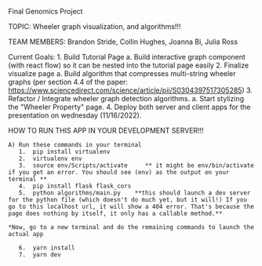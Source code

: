 Final Genomics Project 

TOPIC: Wheeler graph visualization, and algorithms!!!

TEAM MEMBERS: Brandon Stride, Collin Hughes, Joanna Bi, Julia Ross

Current Goals: 
    1. Build Tutorial Page
        a. Build interactive graph component (with react flow) so it can be nested into the tutorial page easily
    2. Finalize visualize page
        a. Build algorithm that compresses multi-string wheeler graphs (per section 4.4 of the paper: https://www.sciencedirect.com/science/article/pii/S0304397517305285)
    3. Refactor / Integrate wheeler graph detection algorithms.
        a. Start stylizing the "Wheeler Property" page.
    4. Deploy both server and client apps for the presentation on wednesday (11/16/2022). 



HOW TO RUN THIS APP IN YOUR DEVELOPMENT SERVER!!!

    A) Run these commands in your terminal
       1.  pip install virtualenv
       2.  virtualenv env
       3.  source env/Scripts/activate     ** it might be env/bin/activate if you get an error. You should see (env) as the output on your terminal **
       4.  pip install flask flask_cors
       5.  python algorithms/main.py    **this should launch a dev server for the python file (which doesn't do much yet, but it will!) If you go to this localhost url, it will show a 404 error. That's because the page does nothing by itself, it only has a callable method.**

    *Now, go to a new terminal and do the remaining commands to launch the actual app

       6.  yarn install
       7.  yarn dev

    

    
